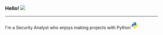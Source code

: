 ### Hello! <img src="https://raw.githubusercontent.com/MartinHeinz/MartinHeinz/master/wave.gif" width=30px> <hr>
I'm a Security Analyst who enjoys making projects with Python<img src="https://raw.githubusercontent.com/devicons/devicon/e7a43b91fd4a4f4b26fa8d1e41d910d27a17a5a9/icons/python/python-original.svg" alt="Python Icon" width=25px> 
<!--
**JakeSkalbeck/JakeSkalbeck** is a ✨ _special_ ✨ repository because its `README.md` (this file) appears on your GitHub profile.

Here are some ideas to get you started:

- 🔭 I’m currently working on ...
- 🌱 I’m currently learning ...
- 👯 I’m looking to collaborate on ...
- 🤔 I’m looking for help with ...
- 💬 Ask me about ...
- 📫 How to reach me: ...
- 😄 Pronouns: ...
- ⚡ Fun fact: ...
-->
